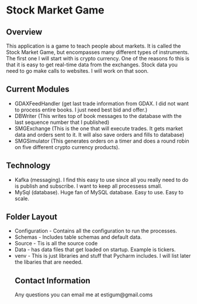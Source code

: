 <h1>Stock Market Game</h1><h2>Overview</h2>This application is a game to teach people about markets.  It is called the Stock Market Game, but encompasses many different types of instruments.  The first one I will start with is crypto currency.  One of the reasons fo this is that it is easy to get real-time data from the exchanges.  Stock data you need to go make calls to websites.  I will work on that soon. <h2>Current Modules</h2>  <ul><li>GDAXFeedHandler (get last trade information from GDAX.  I did not want to process entire books.  I just need best bid and offer.)</li> 
<li>DBWriter (This writes top of book messages to the database with the last sequence number that I published)</li><li>SMGExchange (This is the one that will execute trades.  It gets market data and  orders sent to it.  It will also save orders and fills to database)</li><li>SMGSimulator (This generates orders on a timer and does a round robin on five different crypto currency products).</li></ul><h2>Technology</h2><ul><li>Kafka (messaging). I find this easy to use since all you really need to do is publish and subscribe.  I want to keep all processess small.</li><li>MySql (database).  Huge fan of MySQL database.  Easy to use.  Easy to scale.</li></ul><h2>Folder Layout</h2><ul><li>Configuration - Contains all the configuration to run the processes.</li><li>Schemas - Includes table schemas and default data.</li><li>Source - Tis is all the source code</li><li>Data - has data files that get loaded on startup.  Example is tickers.</li><li>venv - This is just libraries and stuff  that Pycharm includes.  I will list later the libaries that are needed.</li</ul><h2>Contact Information</h2> Any questions you can email me at estigum@gmail.coms